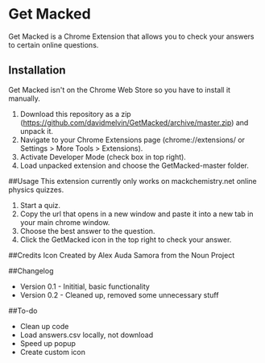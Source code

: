 # Get Macked
Get Macked is a Chrome Extension that allows you to check your answers to certain online questions.

## Installation
Get Macked isn't on the Chrome Web Store so you have to install it manually.

1. Download this repository as a zip (https://github.com/davidmelvin/GetMacked/archive/master.zip) and unpack it.
2. Navigate to your Chrome Extensions page (chrome://extensions/ or Settings > More Tools > Extensions).
3. Activate Developer Mode (check box in top right).
4. Load unpacked extension and choose the GetMacked-master folder.

##Usage
This extension currently only works on mackchemistry.net online physics quizzes.

1. Start a quiz.
2. Copy the url that opens in a new window and paste it into a new tab in your main chrome window.
3. Choose the best answer to the question.
4. Click the GetMacked icon in the top right to check your answer.

##Credits
Icon Created by Alex Auda Samora from the Noun Project

##Changelog
- Version 0.1 - Inititial, basic functionality
- Version 0.2 - Cleaned up, removed some unnecessary stuff

##To-do
- Clean up code
- Load answers.csv locally, not download
- Speed up popup
- Create custom icon

